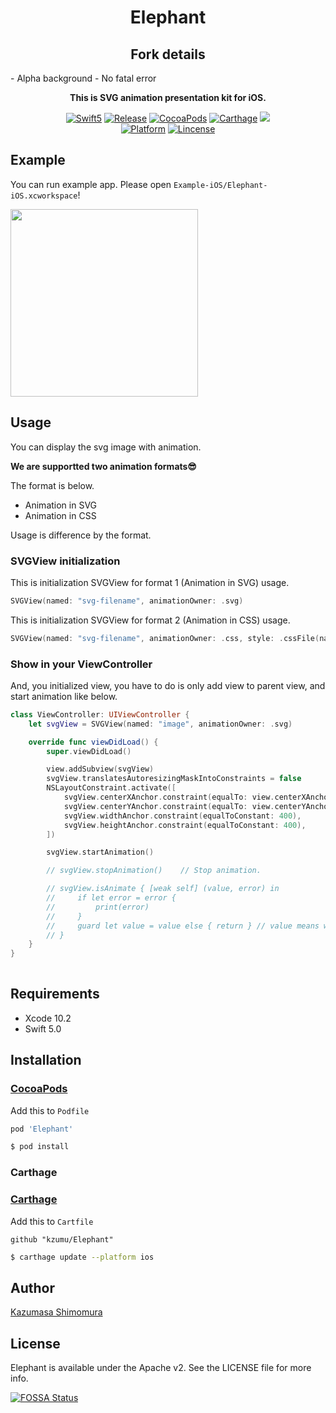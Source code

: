 <h1 align="center">Elephant</h1>

<h2 align="center">Fork details</h2>
- Alpha background
- No fatal error

<p align="center"><strong>This is SVG animation presentation kit for iOS.</strong></p>

<p align="center">
<a href="https://developer.apple.com/swift"><img alt="Swift5" src="https://img.shields.io/badge/language-Swift5-orange.svg"/></a>
<a href="https://github.com/kzumu/Elephant/releases/latest"><img alt="Release" src="https://img.shields.io/github/release/kzumu/Elephant.svg"/></a>
<a href="https://cocoapods.org/pods/Carbon"><img alt="CocoaPods" src="https://img.shields.io/cocoapods/v/Elephant.svg"/></a>
<a href="https://github.com/Carthage/Carthage"><img alt="Carthage" src="https://img.shields.io/badge/carthage-compatible-yellow.svg"/></a>
<a href="https://app.fossa.io/projects/git%2Bgithub.com%2Fkzumu%2FElephant?ref=badge_shield" alt="FOSSA Status"><img src="https://app.fossa.io/api/projects/git%2Bgithub.com%2Fkzumu%2FElephant.svg?type=shield"/></a>
</br>
<a href="https://developer.apple.com/"><img alt="Platform" src="https://img.shields.io/badge/platform-iOS-green.svg"/></a>
<a href="https://github.com/kzumu/Elephant/blob/master/LICENSE"><img alt="Lincense" src="https://img.shields.io/badge/License-Apache%202.0-black.svg"/></a>
</p>

## Example
You can run example app. Please open `Example-iOS/Elephant-iOS.xcworkspace`!

<img src="https://github.com/kzumu/Elephant/raw/resources/Resources/demo.gif" width="300" align="center"/>

## Usage
You can display the svg image with animation.
 
**We are supportted two animation formats😎**

The format is below. 
- Animation in SVG
- Animation in CSS

Usage is difference by the format.

### SVGView initialization

This is initialization SVGView for format 1 (Animation in SVG) usage.
```swift
SVGView(named: "svg-filename", animationOwner: .svg)
```

This is initialization SVGView for format 2 (Animation in CSS) usage.
```swift
SVGView(named: "svg-filename", animationOwner: .css, style: .cssFile(name: "css-filename"))
```

### Show in your ViewController

And, you initialized view, you have to do is only add view to parent view, and start animation like below.
```swift
class ViewController: UIViewController {
    let svgView = SVGView(named: "image", animationOwner: .svg)

    override func viewDidLoad() {
        super.viewDidLoad()

        view.addSubview(svgView)
        svgView.translatesAutoresizingMaskIntoConstraints = false
        NSLayoutConstraint.activate([
            svgView.centerXAnchor.constraint(equalTo: view.centerXAnchor),
            svgView.centerYAnchor.constraint(equalTo: view.centerYAnchor),
            svgView.widthAnchor.constraint(equalToConstant: 400),
            svgView.heightAnchor.constraint(equalToConstant: 400),
        ])

        svgView.startAnimation() 

        // svgView.stopAnimation()    // Stop animation.

        // svgView.isAnimate { [weak self] (value, error) in
        //     if let error = error {
        //         print(error)
        //     } 
        //     guard let value = value else { return } // value means whether animation is moving.
        // }
    }
}
  
```

## Requirements
- Xcode 10.2
- Swift 5.0

## Installation

### [CocoaPods](https://cocoapods.org)
Add this to `Podfile`

```ruby
pod 'Elephant'
```

```bash
$ pod install
```

### Carthage
### [Carthage](https://github.com/Carthage/Carthage)
Add this to `Cartfile`

```
github "kzumu/Elephant"
```

```bash
$ carthage update --platform ios
```

## Author

[Kazumasa Shimomura](https://www.kazuringo.xyz)

## License

Elephant is available under the Apache v2. See the LICENSE file for more info.


[![FOSSA Status](https://app.fossa.io/api/projects/git%2Bgithub.com%2Fkzumu%2FElephant.svg?type=large)](https://app.fossa.io/projects/git%2Bgithub.com%2Fkzumu%2FElephant?ref=badge_large)
